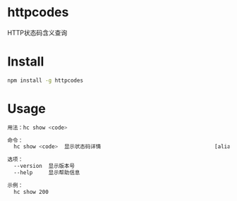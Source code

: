 # httpcodes
HTTP状态码含义查询

# Install
```bash
npm install -g httpcodes
```

# Usage
```bash
用法：hc show <code>

命令：
  hc show <code>  显示状态码详情                                    [aliases: s]

选项：
  --version  显示版本号                                                   [布尔]
  --help     显示帮助信息                                                 [布尔]

示例：
  hc show 200
```

